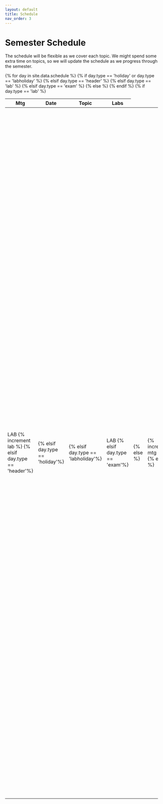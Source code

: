 ```yaml
---
layout: default 
title: Schedule
nav_order: 3
---
```


# Semester Schedule

The schedule will be flexible as we cover each topic. We might spend some extra time on topics, so we will update the schedule as we progress through the semester.

<table class="schedtab"><thead>
<tr>
    <th>Mtg</th>
    <th>Date</th>
    <th>Topic</th>
    <th>Labs</th>
    </tr>
    </thead>
    <tbody><!--  {% increment lab %} {% increment mtg %} -->
{% for day in site.data.schedule %}
{% if day.type == 'holiday' or day.type == 'labholiday' %}
<tr class="holiday">
{% elsif day.type == 'header' %}
<tr class="header">
{% elsif day.type == 'lab' %}
<tr class="lab">
{% elsif day.type == 'exam' %}
<tr class="exam">
{% else %}
<tr>
{% endif %}
    {% if day.type == 'lab' %}
            <td class="lab mtg">LAB {% increment lab %}
            {% elsif day.type == 'header'%}
            <td class="header mtg">
            {% elsif day.type == 'holiday'%}
            <td class="holiday mtg">
            {% elsif day.type == 'labholiday'%}
            <td class="holiday mtg">LAB
            {% elsif day.type == 'exam'%}
            <td class="exam mtg">
            {% else %}
            <td class="mtg">
                {% increment mtg %}
            {% endif %}</td>
    <td class="text-center sched">{{day.date}}</td>
    <td class="sched">
    {% if day.link %}
        <a href="{{day.link}}">
    {% endif %}
    {{day.topic}}
    {% if day.link %}
        </a>
    {% endif %}
    {% if day.lectures or day.readings or day.activities %}
    <br><span class="sched-sub">
        {% if day.readings %}
        Readings:
        {% for read in day.readings %}
        {% unless forloop.first %}
        -
        {% endunless %}
        {% if read.link %}
        <a href="{{read.link}}">
        {% endif %} 
        {{read.topic}}
        {% if read.link %}
        </a> 
        {% endif %}
        {% endfor %}
        {% endif %}
        {% if day.lectures and day.readings %}
        <br>
        {% endif %}
        {% if day.lectures %}
        Slides:
        {% for pdf in day.lectures %}
        {% unless forloop.first %}
        -
        {% endunless %}
        {% if pdf.link %}
        <a href="{{pdf.link}}" alt="{{pdf.alt}}">{{pdf.time}}</a> 
        {% else %}
        <span title="{{pdf.alt}}">{{pdf.time}}</span> 
        {% endif %}
        {% endfor %}
        {% endif %}

        {% if day.videos %}
        <br>
        Videos:
        {% for vid in day.videos %}
        {% unless forloop.first %} - {% endunless %}
        <a href="{{vid.link}}">{{vid.name}}</a>
        {% endfor %}
        {% endif %}

        
        {% if (day.lectures or day.readings) and day.activities %}
        <br>
        {% endif %}
        {% if day.activities %}
        In-Class Activity:
        {% for pdf in day.activities %}
        {% unless forloop.first %}
        -
        {% endunless %}
        {% if pdf.link %}
        <a href="{{pdf.link}}" alt="{{pdf.alt}}">{{pdf.name}}</a> 
        {% else %}
        <span title="{{pdf.alt}}">{{pdf.name}}</span> 
        {% endif %}
        {% endfor %}
        {% endif %}
        </span>
    {% endif %}
    </td>
    <td class="sched">{{day.notes}}</td>
    </tr>
{% endfor %}
</tbody></table>
